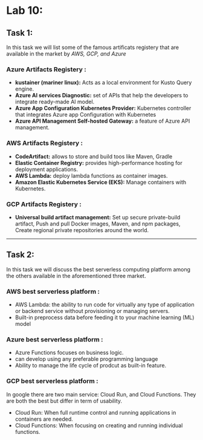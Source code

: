# Lab 10: 
## Task 1:

In this task we will list some of the famous artificats registery that are available in the market by *AWS, GCP, and Azure*

### Azure Artifacts Registery :
- **kustainer (mariner linux):** Acts as a local environment for Kusto Query engine.
- **Azure AI services Diagnostic:** set of APIs that help the developers to integrate ready-made AI model.
- **Azure App Configuration Kubernetes Provider:** Kubernetes controller that integrates Azure app Configuration with Kubernetes
- **Azure API Management Self-hosted Gateway:** a feature of Azure API management.

### AWS Artifacts Registery :
- **CodeArtifact:** allows to store and build toos like Maven, Gradle
- **Elastic Container Registry:**  provides  high-performance hosting for deployment applications.
- **AWS Lambda:** deploy lambda functions as container images.
- **Amazon Elastic Kubernetes Service (EKS):** Manage containers with Kubernetes.

### GCP Artifacts Registery :
- **Universal build artifact management:** Set up secure private-build artifact, Push and pull Docker images, Maven, and npm packages, Create regional private repositories around the world.
******************************************

## Task 2:

In this task we will discuss the best serverless computing platform among the others available in the aforementioned three market.

### AWS best serverless platform :
- AWS Lambda: the ability to run code for virtually any type of application or backend service without provisioning or managing servers.
- Built-in preprocess data before feeding it to your machine learning (ML) model

### Azure best serverless platform :
- Azure Functions focuses on business logic.
- can develop using any preferable programming language
- Ability to manage the life cycle of prodcut as built-in feature.


### GCP best serverless platform :
In google there are two main service: Cloud Run, and Cloud Functions. They are both the best but differ in term of usability.

- Cloud Run: When full runtime control and running applications in containers are needed.
- Cloud Functions: When focusing on creating and running individual functions.
